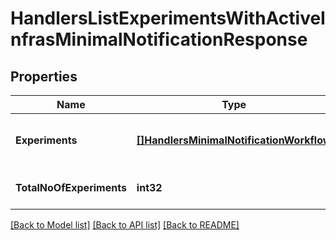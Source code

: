 # HandlersListExperimentsWithActiveInfrasMinimalNotificationResponse

## Properties
Name | Type | Description | Notes
------------ | ------------- | ------------- | -------------
**Experiments** | [**[]HandlersMinimalNotificationWorkflow**](handlers.MinimalNotificationWorkflow.md) | Details related to the workflows | [optional] [default to null]
**TotalNoOfExperiments** | **int32** | Total number of workflows | [optional] [default to null]

[[Back to Model list]](../README.md#documentation-for-models) [[Back to API list]](../README.md#documentation-for-api-endpoints) [[Back to README]](../README.md)

